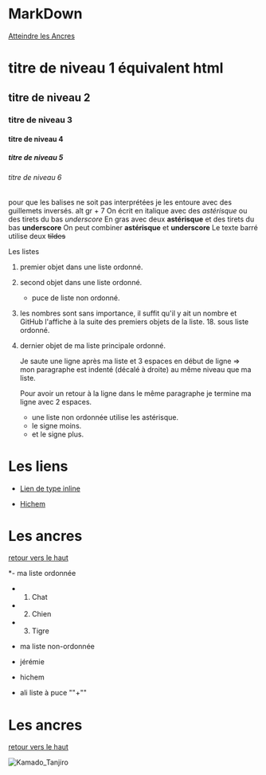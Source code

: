 # MarkDown

<a name="top"> 

[Atteindre les Ancres](#ancres)

# titre de niveau 1 équivalent html
## titre de niveau 2
### titre de niveau 3
#### titre de niveau 4
##### titre de niveau 5
###### titre de niveau 6

pour que les balises ne soit pas interprétées je les entoure avec des guillemets inversés. alt gr + 7
On écrit en italique avec des *astérisque* ou des tirets du bas _underscore_ 
En gras avec deux **astérisque** et des tirets du bas __underscore__
On peut combiner **__astérisque__** et **__underscore__**
Le texte barré utilise deux ~~tildes~~ 

Les listes
1. premier objet dans une liste ordonné.
2. second objet dans une liste ordonné.
    * puce de liste non ordonné.
18. les nombres sont sans importance, il suffit qu'il y ait un nombre et GitHub l'affiche à la suite des premiers objets de la liste.
    18. sous liste ordonné.
4. dernier objet de ma liste principale ordonné.

   Je saute une ligne après ma liste et 3 espaces en début de ligne =>  
   mon paragraphe est indenté (décalé à droite) au même niveau que ma liste.

   Pour avoir un retour à la ligne dans le même paragraphe je termine ma ligne avec 2 espaces.

   * une liste non ordonnée utilise les astérisque.
   - le signe moins.
   + et le signe plus.

# Les liens

* [Lien de type inline](https://www.google.com)

* [Hichem](https://www.google.com)

# Les ancres

[retour vers le haut](#top)

*- ma liste ordonnée
* 1. Chat
* 2. Chien
* 3. Tigre

* ma liste non-ordonnée
* jérémie
- hichem
* ali liste à puce ""+""

# Les ancres

[retour vers le haut](#top)

![Kamado_Tanjiro](https://media.giphy.com/media/J6JazAkCVLId91L4yM/giphy.gif)
